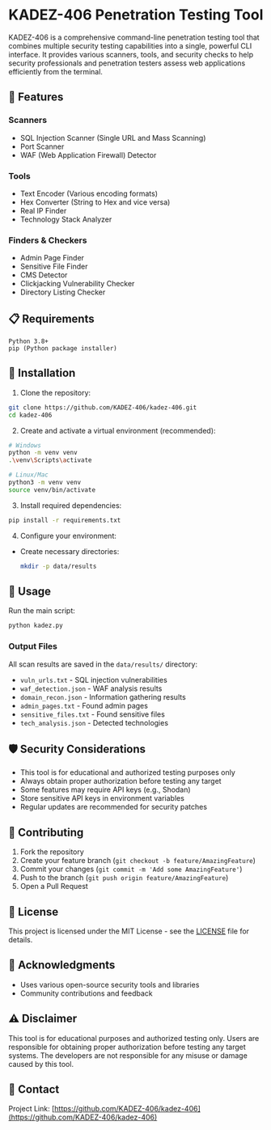 # KADEZ-406 Penetration Testing Tool

KADEZ-406 is a comprehensive command-line penetration testing tool that combines multiple security testing capabilities into a single, powerful CLI interface. It provides various scanners, tools, and security checks to help security professionals and penetration testers assess web applications efficiently from the terminal.



## 🚀 Features

### Scanners
- SQL Injection Scanner (Single URL and Mass Scanning)
- Port Scanner
- WAF (Web Application Firewall) Detector

### Tools
- Text Encoder (Various encoding formats)
- Hex Converter (String to Hex and vice versa)
- Real IP Finder
- Technology Stack Analyzer

### Finders & Checkers
- Admin Page Finder
- Sensitive File Finder
- CMS Detector
- Clickjacking Vulnerability Checker
- Directory Listing Checker

## 📋 Requirements

```
Python 3.8+
pip (Python package installer)
```

## 🔧 Installation

1. Clone the repository:
```bash
git clone https://github.com/KADEZ-406/kadez-406.git
cd kadez-406
```

2. Create and activate a virtual environment (recommended):
```bash
# Windows
python -m venv venv
.\venv\Scripts\activate

# Linux/Mac
python3 -m venv venv
source venv/bin/activate
```

3. Install required dependencies:
```bash
pip install -r requirements.txt
```

4. Configure your environment:
- Create necessary directories:
  ```bash
  mkdir -p data/results
  ```

## 🚀 Usage

Run the main script:
```bash
python kadez.py
```


### Output Files

All scan results are saved in the `data/results/` directory:
- `vuln_urls.txt` - SQL injection vulnerabilities
- `waf_detection.json` - WAF analysis results
- `domain_recon.json` - Information gathering results
- `admin_pages.txt` - Found admin pages
- `sensitive_files.txt` - Found sensitive files
- `tech_analysis.json` - Detected technologies


## 🛡️ Security Considerations

- This tool is for educational and authorized testing purposes only
- Always obtain proper authorization before testing any target
- Some features may require API keys (e.g., Shodan)
- Store sensitive API keys in environment variables
- Regular updates are recommended for security patches

## 🤝 Contributing

1. Fork the repository
2. Create your feature branch (`git checkout -b feature/AmazingFeature`)
3. Commit your changes (`git commit -m 'Add some AmazingFeature'`)
4. Push to the branch (`git push origin feature/AmazingFeature`)
5. Open a Pull Request

## 📝 License

This project is licensed under the MIT License - see the [LICENSE](LICENSE) file for details.

## 🙏 Acknowledgments

- Uses various open-source security tools and libraries
- Community contributions and feedback

## ⚠️ Disclaimer

This tool is for educational purposes and authorized testing only. Users are responsible for obtaining proper authorization before testing any target systems. The developers are not responsible for any misuse or damage caused by this tool.

## 📧 Contact

Project Link: [https://github.com/KADEZ-406/kadez-406](https://github.com/KADEZ-406/kadez-406) 

